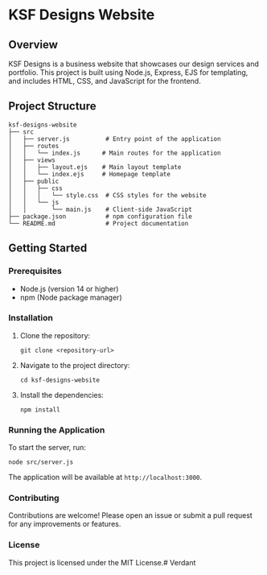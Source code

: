 # KSF Designs Website

## Overview
KSF Designs is a business website that showcases our design services and portfolio. This project is built using Node.js, Express, EJS for templating, and includes HTML, CSS, and JavaScript for the frontend.

## Project Structure
```
ksf-designs-website
├── src
│   ├── server.js          # Entry point of the application
│   ├── routes
│   │   └── index.js      # Main routes for the application
│   ├── views
│   │   ├── layout.ejs    # Main layout template
│   │   └── index.ejs     # Homepage template
│   ├── public
│   │   ├── css
│   │   │   └── style.css  # CSS styles for the website
│   │   └── js
│   │       └── main.js    # Client-side JavaScript
├── package.json           # npm configuration file
└── README.md              # Project documentation
```

## Getting Started

### Prerequisites
- Node.js (version 14 or higher)
- npm (Node package manager)

### Installation
1. Clone the repository:
   ```
   git clone <repository-url>
   ```
2. Navigate to the project directory:
   ```
   cd ksf-designs-website
   ```
3. Install the dependencies:
   ```
   npm install
   ```

### Running the Application
To start the server, run:
```
node src/server.js
```
The application will be available at `http://localhost:3000`.

### Contributing
Contributions are welcome! Please open an issue or submit a pull request for any improvements or features.

### License
This project is licensed under the MIT License.# Verdant
